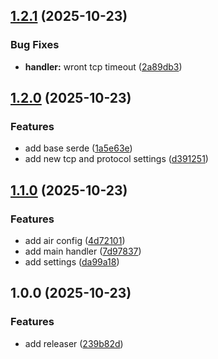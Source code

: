 ## [1.2.1](https://github.com/talDoFlemis/triprotocol-benchmark/compare/v1.2.0...v1.2.1) (2025-10-23)

### Bug Fixes

* **handler:** wront tcp timeout ([2a89db3](https://github.com/talDoFlemis/triprotocol-benchmark/commit/2a89db397f091d5a9a45232dec3b353522e5adfc))

## [1.2.0](https://github.com/talDoFlemis/triprotocol-benchmark/compare/v1.1.0...v1.2.0) (2025-10-23)

### Features

* add base serde ([1a5e63e](https://github.com/talDoFlemis/triprotocol-benchmark/commit/1a5e63eba41e1005bfe04dd9b3d34c86e8ee0df2))
* add new tcp and protocol settings ([d391251](https://github.com/talDoFlemis/triprotocol-benchmark/commit/d3912518fc1c4d47820011ff1cfae04f73d89c51))

## [1.1.0](https://github.com/talDoFlemis/triprotocol-benchmark/compare/v1.0.0...v1.1.0) (2025-10-23)

### Features

* add air config ([4d72101](https://github.com/talDoFlemis/triprotocol-benchmark/commit/4d72101ecb0a8501ac23e04b20dba89ec3ce8f60))
* add main handler ([7d97837](https://github.com/talDoFlemis/triprotocol-benchmark/commit/7d97837061e13a0d930439822a749509fc0bfac5))
* add settings ([da99a18](https://github.com/talDoFlemis/triprotocol-benchmark/commit/da99a18be181f5e2e746f6e44d9d8d037460973f))

## 1.0.0 (2025-10-23)

### Features

* add releaser ([239b82d](https://github.com/talDoFlemis/triprotocol-benchmark/commit/239b82d47c9d2cee847e3b087d60fa0e87e01ceb))
